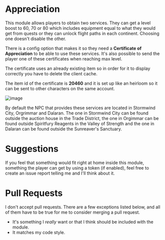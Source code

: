 # Appreciation
This module allows players to obtain two services. They can get a level boost to 60, 70 or 80 which includes equipment equal to what they would get from quests or they can unlock flight paths in each continent. Choosing one doesn't disable the other.

There is a config option that makes it so they need a **Certificate of Appreciation** to be able to use these services. It's also possible to send the player one of these certificates when reaching max level.

The certificate uses an already existing item so in order for it to display correctly you have to delete the client cache.

The item id of the certificate is **20460** and it is set up like an heirloom so it can be sent to other characters on the same account.

![image](https://github.com/noisiver/mod-appreciation/assets/5157047/55e9125f-1b66-4813-957d-a0f49206937e)

By default the NPC that provides these services are located in Stormwind City, Orgrimmar and Dalaran. The one in Stormwind City can be found outside the auction house in the Trade District, the one in Orgimmar can be found outside Spiritfury Reagents in the Valley of Strength and the one in Dalaran can be found outside the Sunreaver's Sanctuary.

# Suggestions
If you feel that something would fit right at home inside this module, something the player can get by using a token (if enabled), feel free to create an issue report telling me and I'll think about it.

# Pull Requests
I don't accept pull requests. There are a few exceptions listed below, and all of them have to be true for me to consider merging a pull request.
- It's something I *really* want or that I think should be included with the module.
- It matches my code style.
